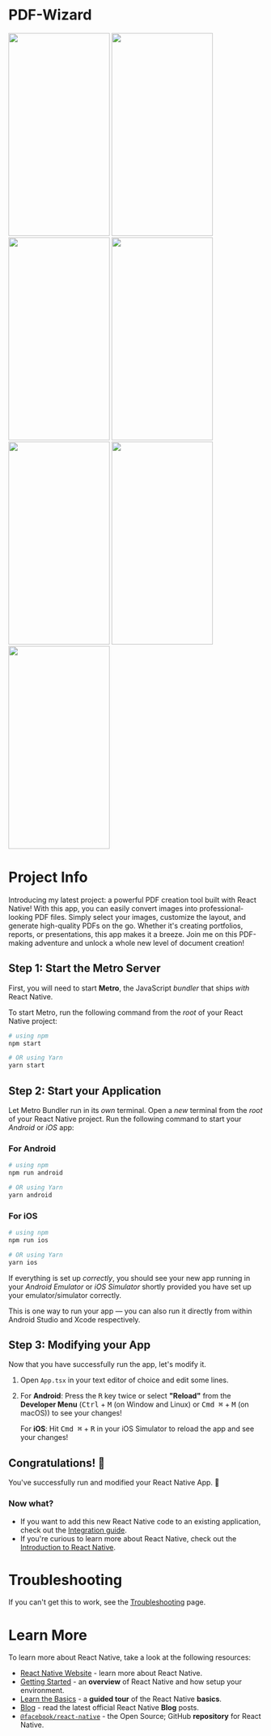 # PDF-Wizard

<img src="https://github.com/AbdullahJaspal/PDF-Wizard-/assets/77833394/6a0d93c7-d90a-470c-8ce2-89dad2c9d01b" width="200" height="400">
<img src="https://github.com/AbdullahJaspal/PDF-Wizard-/assets/77833394/89d147e0-a5d7-49f9-987f-387739ba1e08" width="200" height="400">
<img src="https://github.com/AbdullahJaspal/PDF-Wizard-/assets/77833394/6d6186ad-82a0-4a46-bf4f-a655292fdd1a" width="200" height="400">
<img src="https://github.com/AbdullahJaspal/PDF-Wizard-/assets/77833394/b9463d79-43a1-406d-9691-151c16dc671a" width="200" height="400">
<img src="https://github.com/AbdullahJaspal/PDF-Wizard-/assets/77833394/95d1ac67-26e1-4a70-8870-09de5d56ef97" width="200" height="400">
<img src="https://github.com/AbdullahJaspal/PDF-Wizard-/assets/77833394/09e66cc1-8b50-4ba6-847f-8e52bf850a87" width="200" height="400">
<img src="https://github.com/AbdullahJaspal/PDF-Wizard-/assets/77833394/7db96a12-42ec-4924-9c27-4e89682c14a1" width="200" height="400">

# Project Info

Introducing my latest project: a powerful PDF creation tool built with React Native! With this app, you can easily convert images into professional-looking PDF files. Simply select your images, customize the layout, and generate high-quality PDFs on the go. Whether it's creating portfolios, reports, or presentations, this app makes it a breeze. Join me on this PDF-making adventure and unlock a whole new level of document creation!

## Step 1: Start the Metro Server

First, you will need to start **Metro**, the JavaScript _bundler_ that ships _with_ React Native.

To start Metro, run the following command from the _root_ of your React Native project:

```bash
# using npm
npm start

# OR using Yarn
yarn start
```

## Step 2: Start your Application

Let Metro Bundler run in its _own_ terminal. Open a _new_ terminal from the _root_ of your React Native project. Run the following command to start your _Android_ or _iOS_ app:

### For Android

```bash
# using npm
npm run android

# OR using Yarn
yarn android
```

### For iOS

```bash
# using npm
npm run ios

# OR using Yarn
yarn ios
```

If everything is set up _correctly_, you should see your new app running in your _Android Emulator_ or _iOS Simulator_ shortly provided you have set up your emulator/simulator correctly.

This is one way to run your app — you can also run it directly from within Android Studio and Xcode respectively.

## Step 3: Modifying your App

Now that you have successfully run the app, let's modify it.

1. Open `App.tsx` in your text editor of choice and edit some lines.
2. For **Android**: Press the <kbd>R</kbd> key twice or select **"Reload"** from the **Developer Menu** (<kbd>Ctrl</kbd> + <kbd>M</kbd> (on Window and Linux) or <kbd>Cmd ⌘</kbd> + <kbd>M</kbd> (on macOS)) to see your changes!

   For **iOS**: Hit <kbd>Cmd ⌘</kbd> + <kbd>R</kbd> in your iOS Simulator to reload the app and see your changes!

## Congratulations! :tada:

You've successfully run and modified your React Native App. :partying_face:

### Now what?

- If you want to add this new React Native code to an existing application, check out the [Integration guide](https://reactnative.dev/docs/integration-with-existing-apps).
- If you're curious to learn more about React Native, check out the [Introduction to React Native](https://reactnative.dev/docs/getting-started).

# Troubleshooting

If you can't get this to work, see the [Troubleshooting](https://reactnative.dev/docs/troubleshooting) page.

# Learn More

To learn more about React Native, take a look at the following resources:

- [React Native Website](https://reactnative.dev) - learn more about React Native.
- [Getting Started](https://reactnative.dev/docs/environment-setup) - an **overview** of React Native and how setup your environment.
- [Learn the Basics](https://reactnative.dev/docs/getting-started) - a **guided tour** of the React Native **basics**.
- [Blog](https://reactnative.dev/blog) - read the latest official React Native **Blog** posts.
- [`@facebook/react-native`](https://github.com/facebook/react-native) - the Open Source; GitHub **repository** for React Native.
